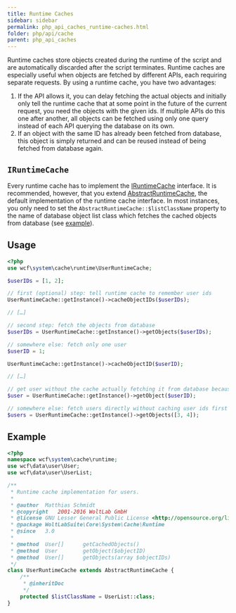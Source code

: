 ```yaml
---
title: Runtime Caches
sidebar: sidebar
permalink: php_api_caches_runtime-caches.html
folder: php/api/cache
parent: php_api_caches
---
```


Runtime caches store objects created during the runtime of the script and are automatically discarded after the script terminates.
Runtime caches are especially useful when objects are fetched by different APIs, each requiring separate requests.
By using a runtime cache, you have two advantages:

1. If the API allows it, you can delay fetching the actual objects and initially only tell the runtime cache that at some point in the future of the current request, you need the objects with the given ids.
   If multiple APIs do this one after another, all objects can be fetched using only one query instead of each API querying the database on its own.
1. If an object with the same ID has already been fetched from database, this object is simply returned and can be reused instead of being fetched from database again.


## `IRuntimeCache`

Every runtime cache has to implement the [IRuntimeCache](https://github.com/WoltLab/WCF/blob/master/wcfsetup/install/files/lib/system/cache/runtime/IRuntimeCache.class.php) interface.
It is recommended, however, that you extend [AbstractRuntimeCache](https://github.com/WoltLab/WCF/blob/master/wcfsetup/install/files/lib/system/cache/runtime/AbstractRuntimeCache.class.php), the default implementation of the runtime cache interface.
In most instances, you only need to set the `AbstractRuntimeCache::$listClassName` property to the name of database object list class which fetches the cached objects from database (see [example](#example)).


## Usage

```php
<?php
use wcf\system\cache\runtime\UserRuntimeCache;

$userIDs = [1, 2];

// first (optional) step: tell runtime cache to remember user ids
UserRuntimeCache::getInstance()->cacheObjectIDs($userIDs);

// […]

// second step: fetch the objects from database
$userIDs = UserRuntimeCache::getInstance()->getObjects($userIDs);

// somewhere else: fetch only one user
$userID = 1;

UserRuntimeCache::getInstance()->cacheObjectID($userID);

// […]

// get user without the cache actually fetching it from database because it has already been loaded
$user = UserRuntimeCache::getInstance()->getObject($userID);

// somewhere else: fetch users directly without caching user ids first
$users = UserRuntimeCache::getInstance()->getObjects([3, 4]);
```


## Example

```php
<?php
namespace wcf\system\cache\runtime;
use wcf\data\user\User;
use wcf\data\user\UserList;

/**
 * Runtime cache implementation for users.
 *
 * @author	Matthias Schmidt
 * @copyright	2001-2016 WoltLab GmbH
 * @license	GNU Lesser General Public License <http://opensource.org/licenses/lgpl-license.php>
 * @package	WoltLabSuite\Core\System\Cache\Runtime
 * @since	3.0
 * 
 * @method	User[]		getCachedObjects()
 * @method	User		getObject($objectID)
 * @method	User[]		getObjects(array $objectIDs)
 */
class UserRuntimeCache extends AbstractRuntimeCache {
	/**
	 * @inheritDoc
	 */
	protected $listClassName = UserList::class;
}
```
